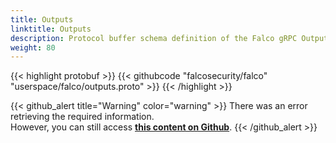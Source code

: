 ```yaml
---
title: Outputs
linktitle: Outputs
description: Protocol buffer schema definition of the Falco gRPC Outputs APIs
weight: 80
---
```


{{< highlight protobuf >}}
{{< githubcode "falcosecurity/falco" "userspace/falco/outputs.proto" >}}
{{< /highlight >}}

{{< github_alert title="Warning" color="warning" >}}
There was an error retrieving the required information.<br>
However, you can still access [**this content on Github**](https://github.com/falcosecurity/falco/blob/master/userspace/falco/outputs.proto).
{{< /github_alert >}}
